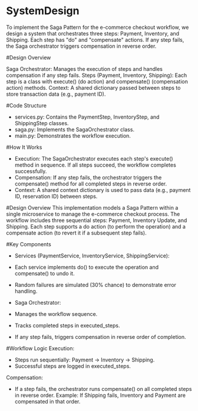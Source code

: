 # SystemDesign
To implement the Saga Pattern for the e-commerce checkout workflow, we design a system that orchestrates three steps: Payment, Inventory, and Shipping. Each step has "do" and "compensate" actions. If any step fails, the Saga orchestrator triggers compensation in reverse order.

#Design Overview

Saga Orchestrator: Manages the execution of steps and handles compensation if any step fails.
Steps (Payment, Inventory, Shipping): Each step is a class with execute() (do action) and compensate() (compensation action) methods.
Context: A shared dictionary passed between steps to store transaction data (e.g., payment ID).

#Code Structure

- services.py: Contains the PaymentStep, InventoryStep, and ShippingStep classes.
- saga.py: Implements the SagaOrchestrator class.
- main.py: Demonstrates the workflow execution.

#How It Works
- Execution:
The SagaOrchestrator executes each step's execute() method in sequence.
If all steps succeed, the workflow completes successfully.
- Compensation:
If any step fails, the orchestrator triggers the compensate() method for all completed steps in reverse order.
- Context:
A shared context dictionary is used to pass data (e.g., payment ID, reservation ID) between steps.

#Design Overview
This implementation models a Saga Pattern within a single microservice to manage the e-commerce checkout process. The workflow includes three sequential steps: Payment, Inventory Update, and Shipping. Each step supports a do action (to perform the operation) and a compensate action (to revert it if a subsequent step fails).

#Key Components
- Services (PaymentService, InventoryService, ShippingService):
- Each service implements do() to execute the operation and compensate() to undo it.
- Random failures are simulated (30% chance) to demonstrate error handling.

- Saga Orchestrator:
- Manages the workflow sequence.
- Tracks completed steps in executed_steps.
- If any step fails, triggers compensation in reverse order of completion.

#Workflow Logic
Execution:
- Steps run sequentially: Payment → Inventory → Shipping.
- Successful steps are logged in executed_steps.

Compensation:
- If a step fails, the orchestrator runs compensate() on all completed steps in reverse order.
Example: If Shipping fails, Inventory and Payment are compensated in that order.
